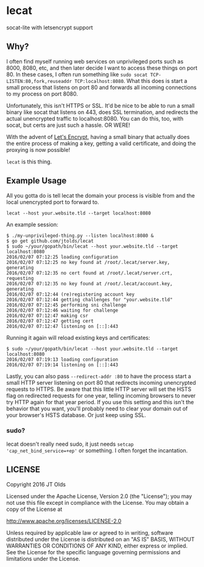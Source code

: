 # lecat

socat-lite with letsencrypt support

## Why?

I often find myself running web services on unprivileged ports such as 8000,
8080, etc, and then later decide I want to access these things on port 80.
In these cases, I often run something like
`sudo socat TCP-LISTEN:80,fork,reuseaddr TCP:localhost:8080`. What this does
is start a small process that listens on port 80 and forwards all incoming
connections to my process on port 8080.

Unfortunately, this isn't HTTPS or SSL. It'd be nice to be able to run a small
binary like socat that listens on 443, does SSL termination, and redirects the
actual unencrypted traffic to localhost:8080. You can do this, too, with
socat, but certs are just such a hassle. OR WERE!

With the advent of [Let's Encrypt](https://letsencrypt.org/), having a small
binary that actually does the entire process of making a key, getting a
valid certificate, and doing the proxying is now possible!

`lecat` is this thing.

## Example Usage

All you gotta do is tell lecat the domain your process is visible from and the
local unencrypted port to forward to.

```
lecat --host your.website.tld --target localhost:8080
```

An example session:

```
$ ./my-unprivileged-thing.py --listen localhost:8080 &
$ go get github.com/jtolds/lecat
$ sudo ~/your/gopath/bin/lecat --host your.website.tld --target localhost:8080
2016/02/07 07:12:25 loading configuration
2016/02/07 07:12:25 no key found at /root/.lecat/server.key, generating
2016/02/07 07:12:35 no cert found at /root/.lecat/server.crt, requesting
2016/02/07 07:12:35 no key found at /root/.lecat/account.key, generating
2016/02/07 07:12:44 (re)registering account key
2016/02/07 07:12:44 getting challenges for "your.website.tld"
2016/02/07 07:12:45 performing sni challenge
2016/02/07 07:12:46 waiting for challenge
2016/02/07 07:12:47 making csr
2016/02/07 07:12:47 getting cert
2016/02/07 07:12:47 listening on [::]:443
```

Running it again will reload existing keys and certificates:

```
$ sudo ~/your/gopath/bin/lecat --host your.website.tld --target localhost:8080
2016/02/07 07:19:13 loading configuration
2016/02/07 07:19:14 listening on [::]:443
```

Lastly, you can also pass `--redirect-addr :80` to have the process start a
small HTTP server listening on port 80 that redirects incoming unencrypted
requests to HTTPS. Be aware that this little HTTP server will set the HSTS
flag on redirected requests for one year, telling incoming browsers to never
try HTTP again for that year period. If you use this setting and this isn't
the behavior that you want, you'll probably need to clear your domain out of
your browser's HSTS database. Or just keep using SSL.

### sudo?

lecat doesn't really need sudo, it just needs
`setcap 'cap_net_bind_service=+ep'` or something. I often
forget the incantation.

## LICENSE

Copyright 2016 JT Olds

Licensed under the Apache License, Version 2.0 (the "License");
you may not use this file except in compliance with the License.
You may obtain a copy of the License at

   http://www.apache.org/licenses/LICENSE-2.0

Unless required by applicable law or agreed to in writing, software
distributed under the License is distributed on an "AS IS" BASIS,
WITHOUT WARRANTIES OR CONDITIONS OF ANY KIND, either express or implied.
See the License for the specific language governing permissions and
limitations under the License.
